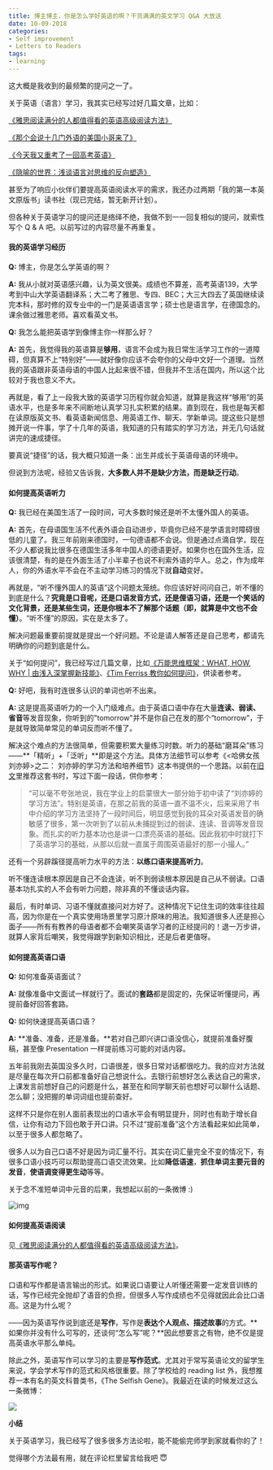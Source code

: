 ```yaml
---
title: 博主博主，你是怎么学好英语的啊？干货满满的英文学习 Q&A 大放送
date: 10-09-2018
categories: 
- Self improvement
- Letters to Readers
tags:
- learning
---
```


这大概是我收到的最频繁的提问之一了。

关于英语（语言）学习，我其实已经写过好几篇文章，比如：

  [《雅思阅读满分的人都值得看的英语高级阅读方法》](http://mp.weixin.qq.com/s?__biz=MzI1OTQ1MTYyMw==&mid=2247483899&idx=1&sn=054ee9a10aef0a07c3b3c7d376cb5115&chksm=ea79fe73dd0e77659b6c1d762d3d36648353f2e96786743c5b165dbc2adc86bb6d1f90543ee9&scene=21#wechat_redirect)

  [《那个会说十几门外语的美国小哥来了》](http://mp.weixin.qq.com/s?__biz=MzI1OTQ1MTYyMw==&mid=2247483933&idx=1&sn=29574b084dd9cf421cf0613b29c9a026&chksm=ea79fd95dd0e7483504a422213901978f9cc4c5acc19ba3df95ddf67f762daf3c10469c580f1&scene=21#wechat_redirect)

  [《今天我又重考了一回高考英语》](http://mp.weixin.qq.com/s?__biz=MzI1OTQ1MTYyMw==&mid=2247483998&idx=1&sn=06a8723d30ad2fe758cf9a56a21d1daa&chksm=ea79fdd6dd0e74c05301fe652c4e86b82104b872928f53cbaab99c4289282d44760284f4fe0a&scene=21#wechat_redirect)

  [《隐喻的世界：浅谈语言对思维的反向塑造》](https://sinantang.github.io/linguistics/2017/02/26/metaphor-and-how-language-reshapes-our-mind/)

甚至为了响应小伙伴们要提高英语阅读水平的需求，我还办过两期「我的第一本英文原版书」读书社（现已完结，暂无新开计划）。

但各种关于英语学习的提问还是络绎不绝，我做不到一一回复相似的提问，就索性写个 Q & A 吧。以前写过的内容尽量不再重复。



#### 我的英语学习经历

**Q:** 博主，你是怎么学英语的啊？

**A:** 我从小就对英语感兴趣，认为英文很美。成绩也不算差，高考英语139，大学考到中山大学英语翻译系；大二考了雅思、专四、BEC；大三大四去了英国继续读完本科，那时修的双专业中的一门是英语语言学；硕士也是语言学，在德国念的。课余做过雅思老师。喜欢看英文书。



**Q:** 我怎么能把英语学到像博主你一样那么好？

**A:** 首先，我觉得我的英语算是**够用**，语言不会成为我日常生活学习工作的一道障碍，但真算不上“特别好”——就好像你应该不会夸你的父母中文好一个道理。当然我的英语跟非英语母语的中国人比起来很不错，但我并不生活在国内，所以这个比较对于我也意义不大。

再就是，看了上一段我大致的英语学习历程你就会知道，就算是我这样“够用”的英语水平，也是多年来不间断地认真学习扎实积累的结果。直到现在，我也是每天都在读原版英文书、看英语新闻信息、用英语工作、聊天、学新单词。提这些只是想摊开说一件事，学了十几年的英语，我知道的只有踏实的学习方法，并无几句话就讲完的速成捷径。

要真说“捷径”的话，我大概只知道一条：出生并成长于英语母语的环境中。



但说到方法呢，经验又告诉我，**大多数人并不是缺少方法，而是缺乏行动**。



#### 如何提高英语听力

**Q:** 我已经在美国生活了一段时间，可大多数时候还是听不太懂外国人的英语。

**A:** 首先，在母语国生活不代表外语会自动进步，毕竟你已经不是学语言时障碍很低的儿童了。我三年前刚来德国时，一句德语都不会说。但是通过点滴自学，现在不少人都说我比很多在德国生活多年中国人的德语更好。如果你也在国外生活，应该很清楚，有的是在外面生活了小半辈子也说不利索外语的华人。总之，作为成年人，你的外语水平不会在不主动学习练习的情况下就**自动**变好。

再就是，“听不懂外国人的英语”这个问题太笼统。你应该好好问问自己，听不懂的到底是什么？**究竟是口音呢，还是口语发音方式，还是俚语习语，还是一个笑话的文化背景，还是某些生词，还是你根本不了解那个话题（即，就算是中文也不会懂）**。“听不懂”的原因，实在是太多了。

解决问题最重要前提就是提出一个好问题。不论是请人解答还是自己思考，都请先明确你的问题到底是什么。

关于“如何提问”，我已经写过几篇文章，比如[《万能思维框架：WHAT, HOW, WHY | 由浅入深掌握新技能》](http://mp.weixin.qq.com/s?__biz=MzI1OTQ1MTYyMw==&mid=2247484072&idx=1&sn=4ac7aa5d1e2b71704f150f765b0148d2&chksm=ea79fd20dd0e743621c999d9317c62a9cc197cbb0a8dd8288192c43656132019a6b64524e146&scene=21#wechat_redirect)、[《Tim Ferriss 教你如何提问》](http://mp.weixin.qq.com/s?__biz=MzI1OTQ1MTYyMw==&mid=2247484211&idx=1&sn=6783491cefb70abb354fc165e99e5f8d&chksm=ea79fcbbdd0e75adf9f7843c1c17ed7d153e4a9afedd480b5d308149e3469bbd58c8258d17c8&scene=21#wechat_redirect)，供读者参考。



**Q:** 好吧，我有时连很多认识的单词也听不出来。

**A:** 这是提高英语听力的一个入门级难点。由于英语口语中存在大量**连读、弱读、省音**等发音现象，你听到的"tomorrow"并不是你自己在发的那个“tomorrow”，于是就导致简单常见的单词反而听不懂了。

解决这个难点的方法很简单，但需要积累大量练习时数。听力的基础“磨耳朵”练习——**「精听」+「泛听」**即是这个方法。具体方法细节可以参考《<哈佛女孩刘亦婷>之二： 刘亦婷的学习方法和培养细节》这本书提供的一个思路。以前在[旧文](http://mp.weixin.qq.com/s?__biz=MzI1OTQ1MTYyMw==&mid=2247483859&idx=1&sn=361bde3437df3e8f33a5a29b67ecb871&chksm=ea79fe5bdd0e774d36e70f8257aa25862c4ae87138c7996617db70dad7aeaa8bfd42f0408282&scene=21#wechat_redirect)里推荐这套书时，写过下面一段话，供你参考：

> “可以毫不夸张地说，我在学业上的启蒙很大一部分始于初中读了“刘亦婷的学习方法”。特别是英语，在那之前我的英语一直不温不火，后来采用了书中介绍的学习方法坚持了一段时间后，明显感觉到我的耳朵对英语发音的确敏感了很多，第一次听到了以前从未捕捉到过的弱读、连读、音调等发音现象。而扎实的听力基本功也是讲一口漂亮英语的基础。因此我初中时就打下了英语学习的基础，从那以后就一直属于周围英语最好的那一小撮人。”



还有一个另辟蹊径提高听力水平的方法：**以练口语来提高听力**。

听不懂连读根本原因是自己不会连读，听不到弱读根本原因是自己从不弱读。口语基本功扎实的人不会有听力问题，除非真的不懂谈话内容。



最后，有时单词、习语不懂就直接问对方好了。这种情况下记住生词的效率往往超高，因为你是在一个真实使用场景里学习原汁原味的用法。我知道很多人还是担心面子——所有有教养的母语者都不会嘲笑英语学习者的正经提问的！退一万步讲，就算人家背后嘲笑，我觉得跟学到新知识相比，还是后者更值呀。



#### 如何提高英语口语

**Q:** 如何准备英语面试？

**A:** 就像准备中文面试一样就行了。面试的**套路**都是固定的，先保证听懂提问，再提前备好回答套路。



**Q:** 如何快速提高英语口语？

**A:** **准备、准备，还是准备。**若对自己即兴讲口语没信心，就提前准备好腹稿，甚至像 Presentation 一样提前练习可能的对话内容。

五年前我刚去英国没多久时，口语很差，很多日常对话都很吃力。我的应对方法就是尽量在每次开口前都准备好自己想说什么。去银行前想好怎么表达自己的需求，上课发言前想好自己的问题是什么，甚至在和同学聊天前也想好可以聊什么话题、怎么聊；没把握的单词词组也提前查好。

这样不只是你在别人面前表现出的口语水平会有明显提升，同时也有助于增长自信，让你有动力下回也敢于开口讲。只不过“提前准备”这个方法看起来如此简单，以至于很多人都忽略了。



很多人以为自己口语不好是因为词汇量不行。其实在词汇量完全不变的情况下，有很多口语小技巧可以帮助提高口语交流效果。比如**降低语速**，**抓住单词主要元音的发音**，**使语调变得更生动**等等。

关于念不准短单词中元音的后果，我想起以前的一条微博 :)

![img](https://mmbiz.qpic.cn/mmbiz_jpg/ETsNbcnZdRxoibUHWG7Adib2uMsviaAj5ASH5ibiaw7kY6SZ0RTZQ45x1tLQBjCINHMVMicY9MYWNxfESaCUl65ZgzWQ/640?wx_fmt=jpeg&tp=webp&wxfrom=5&wx_lazy=1&wx_co=1)



#### 如何提高英语阅读

见[《雅思阅读满分的人都值得看的英语高级阅读方法》](http://mp.weixin.qq.com/s?__biz=MzI1OTQ1MTYyMw==&mid=2247483899&idx=1&sn=054ee9a10aef0a07c3b3c7d376cb5115&chksm=ea79fe73dd0e77659b6c1d762d3d36648353f2e96786743c5b165dbc2adc86bb6d1f90543ee9&scene=21#wechat_redirect)。



#### 那英语写作呢？

口语和写作都是语言输出的形式。如果说口语要让人听懂还需要一定发音训练的话，写作已经完全抛却了语音的负担，但很多人写作成绩也不见得就因此会比口语高。这是为什么呢？

——因为英语写作说到底还是**写作**，写作是**表达个人观点、描述故事**的方式。**如果你并没有什么可写的，还谈何“怎么写”呢？**因此想要言之有物，绝不仅是提高英语水平那么单纯。



除此之外，英语写作可以学习的主要是**写作范式**。尤其对于常写英语论文的留学生来说，学会学术写作的范式和风格很重要。除了学校给的 reading list 外，我想推荐一本有名的英文科普类书，《The Selfish Gene》。我最近在读的时候发过这么一条微博：

![](https://mmbiz.qpic.cn/mmbiz_jpg/ETsNbcnZdRxoibUHWG7Adib2uMsviaAj5ASZmFAN8EcPRVrgmGErOAlSuUdddwqjP66Xz0v69l6dic4Le5ALofmQQg/640?wx_fmt=jpeg&tp=webp&wxfrom=5&wx_lazy=1&wx_co=1)





**小结**

关于英语学习，我已经写了很多很多方法论啦，能不能偷完师学到家就看你的了！

觉得哪个方法最有用，就在评论栏里留言给我吧 😇